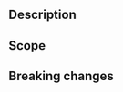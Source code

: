 ## Description
<!-- What is the PR about? -->

## Scope
<!-- Define scope of the PR -->

## Breaking changes
<!-- Add if any -->
